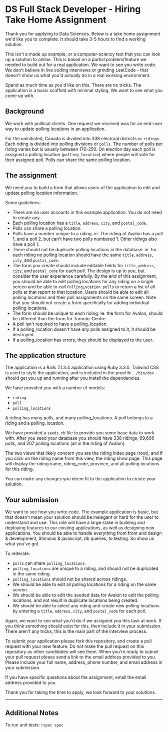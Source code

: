 # DS Full Stack Developer - Hiring Take Home Assignment

Thank you for applying to Data Sciences. Below is a take home assignment we'd like you to complete. It should take 3-5 hours to find a working solution.

This isn't a made up example, or a computer-sciency test that you can look up a solution to online. This is based on a partial problem/feature we needed to build out for a real application. We want to see you write code. We don't believe in live coding interviews or grinding LeetCode - that doesn't show us what you'd actually do in a real working environment.

Spend as much time as you'd like on this. There are no tricks. The application is a basic scaffold with minimal styling. We want to see what you come up with.

## Background

We work with political clients. One request we received was for an end-user way to update polling locations in an application.

For the uninitiated, Canada is divided into 338 electoral districts or `ridings`. Each riding is divided into polling divisions or `polls`. The number of polls per riding varies but is usually between 170-250. On election day each poll is assigned a polling location (`polling_location`) where people will vote for their assigned poll. Polls can share the same polling location.

## The assignment

We need you to build a form that allows users of the application to edit and update polling location information.

Some guidelines:

* There are no user accounts in this example application. You do not need to create any. 
* Each polling location has a `title`, `address`, `city`, and `postal_code`.
* Polls can share a polling location.
* Polls have a number unique to a riding. ie. The riding of Avalon has a poll 1, and a poll 2, but can't have two polls numbered 1. Other ridings also have a poll 1.
* There should not be duplicate polling locations in the database. ie. for each riding no polling location should have the same `title`, `address`, `city`, and `postal_code`.
* The form you create should include editable fields for `title`, `address`, `city`, and `postal_code` for each poll. The design is up to you, but consider the user experience carefully. By the end of this assignment, you should be able to edit polling locations for any riding on a single screen and be able to call `PollingLocation.polls` to return a list of all polls at that report to that location. Users should be able to edit all polling locations and their poll assignments on the same screen. Note that you should not create a form specifically for adding individual polling locations.
* The form should be unique to each riding. Ie. the form for Avalon, should be different than the form for Toronto-Centre.
* A poll isn't required to have a polling_location.
* If a polling_location doesn't have any polls assigned to it, it should be destroyed.
* If a polling_location has errors, they should be displayed to the user.

## The application structure

The application is a Rails 7.1.3.4 application using Ruby 3.3.0. Tailwind CSS is used to style the application, and is included in the procfile. `./bin/dev` should get you up and running after you install the dependencies. 

We have provided you with a number of models:

* `riding`
* `poll`
* `polling_locations`

A riding has many polls, and many polling_locations. A poll belongs to a riding and a polling_location.

We have provided a `seeds.rb` file to provide you some base data to work with. After you seed your database you should have 338 ridings, 69,606 polls, and 207 polling locations (all in the riding of Avalon).

The two views that likely concern you are the riding index page (root), and if you click on the riding name from this view, the riding show page. This page will display the riding name, riding_code, province, and all polling locations for this riding.

You can make any changes you deem fit to the application to create your solution.

## Your submission

We want to see how you write code. The example application is basic, but that doesn't mean your solution should be inelegant or hard for the user to understand and use. This role will have a large stake in building and deploying features to our existing applications, as well as designing new applications. You should be able to handle everything from front end design & development, Stimulus & javascript, db queries, to testing. So show us what you've got.

To reiterate:

* `polls` can share `polling_locations`.
* `polling_locations` are unique to a riding, and should not be duplicated in the same riding.
* `polling_locations` should not be shared across ridings.
* We should be able to edit all polling locations for a riding on the same screen.
* We should be able to edit the seeded data for Avalon to edit the polling locations, and not result in duplicate locations being created.
* We should be able to select any riding and create new polling locations by entering a `title`, `address`, `city`, and `postal_code` for each poll.

Again, we want to see what you'd do if we assigned you this task at work. If you think something should exist for this, then include it in your submission. There aren't any tricks, this is the main part of the interview process. 

To submit your application please fork this repository, and create a pull request with your new feature. Do not make the pull request on this repository as other candidates will see them. When you're ready to submit your pull request please send a link to the email address provided to you. Please include your full name, address, phone number, and email address in your submission.

If you have specific questions about the assignment, email the email address provided to you. 

Thank you for taking the time to apply, we look forward to your solutions.

---

## Additional Notes
To run unit tests: `rspec spec`
